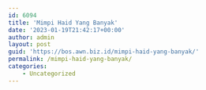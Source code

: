 ```yaml
---
id: 6094
title: 'Mimpi Haid Yang Banyak'
date: '2023-01-19T21:42:17+00:00'
author: admin
layout: post
guid: 'https://bos.awn.biz.id/mimpi-haid-yang-banyak/'
permalink: /mimpi-haid-yang-banyak/
categories:
    - Uncategorized
---
```


